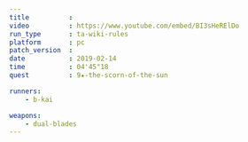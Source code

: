 ```yaml
---
title          :
video          : https://www.youtube.com/embed/BI3sHeRElDo
run_type       : ta-wiki-rules
platform       : pc
patch_version  : 
date           : 2019-02-14
time           : 04'45"18
quest          : 9★-the-scorn-of-the-sun

runners:
    - b-kai

weapons:
    - dual-blades
---
```

